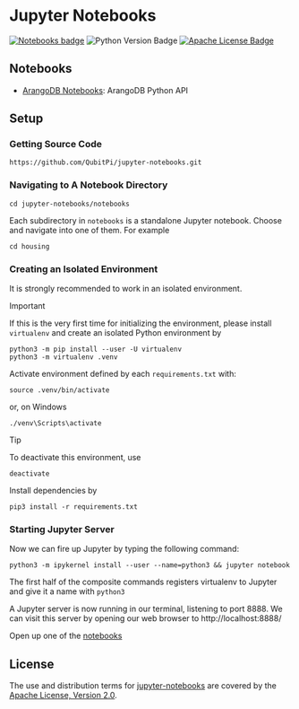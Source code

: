 Jupyter Notebooks
=================

[![Notebooks badge]][Notebooks URL]
![Python Version Badge]
[![Apache License Badge]][Apache License, Version 2.0]

Notebooks
---------

- [ArangoDB Notebooks](./notebooks/arangodb): ArangoDB Python API

Setup
-----

### Getting Source Code

```console
https://github.com/QubitPi/jupyter-notebooks.git
```

### Navigating to A Notebook Directory

```console
cd jupyter-notebooks/notebooks
```

Each subdirectory in `notebooks` is a standalone Jupyter notebook. Choose and navigate into one of them. For example

```console
cd housing
```

### Creating an Isolated Environment

It is strongly recommended to work in an isolated environment. 

> [!IMPORTANT]
> 
> If this is the very first time for initializing the environment, please install `virtualenv` and create an isolated
> Python environment by
> 
> ```console
> python3 -m pip install --user -U virtualenv
> python3 -m virtualenv .venv
> ```

Activate environment defined by each `requirements.txt` with:

```console
source .venv/bin/activate
```

or, on Windows

```console
./venv\Scripts\activate
```

> [!TIP]
> 
> To deactivate this environment, use
> 
> ```console
> deactivate
> ```

Install dependencies by

```console
pip3 install -r requirements.txt
```

### Starting Jupyter Server

Now we can fire up Jupyter by typing the following command:

```console
python3 -m ipykernel install --user --name=python3 && jupyter notebook
```

The first half of the composite commands registers virtualenv to Jupyter and give it a name with `python3`

A Jupyter server is now running in our terminal, listening to port 8888. We can visit this server by opening our web
browser to http://localhost:8888/

Open up one of the [notebooks](./notebooks)

License
-------

The use and distribution terms for [jupyter-notebooks]() are covered by the [Apache License, Version 2.0].

[Apache License Badge]: https://img.shields.io/badge/Apache%202.0-F25910.svg?style=for-the-badge&logo=Apache&logoColor=white
[Apache License, Version 2.0]: https://www.apache.org/licenses/LICENSE-2.0

[Notebooks badge]: https://img.shields.io/badge/Notebooks-F37626?style=for-the-badge&logo=jupyter&logoColor=white
[Notebooks URL]: https://jupyter-notebooks.qubitpi.org/

[Python Version Badge]: https://img.shields.io/badge/Python-3.10-FFD845?labelColor=498ABC&style=for-the-badge&logo=python&logoColor=white

